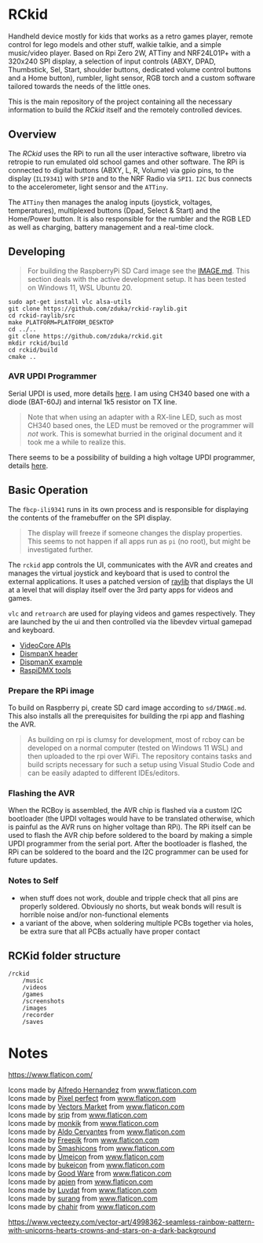 # RCkid

Handheld device mostly for kids that works as a retro games player, remote control for lego models and other stuff, walkie talkie, and a simple music/video player. Based on Rpi Zero 2W, ATTiny and NRF24L01P+ with a 320x240 SPI display, a selection of input controls (ABXY, DPAD, Thumbstick, Sel, Start, shoulder buttons, dedicated volume control buttons and a Home button), rumbler, light sensor, RGB torch and a custom software tailored towards the needs of the little ones. 

This is the main repository of the project containing all the necessary information to build the _RCkid_ itself and the remotely controlled devices.

## Overview

The _RCkid_ uses the RPi to run all the user interactive software, libretro via retropie to run emulated old school games and other software. The RPi is connected to digital buttons (ABXY, L, R, Volume) via gpio pins, to the display (`ILI9341`) with `SPI0` and to the NRF Radio via `SPI1`. `I2C` bus connects to the accelerometer, light sensor and the `ATTiny`. 

The `ATTiny` then manages the analog inputs (joystick, voltages, temperatures), multiplexed buttons (Dpad, Select & Start) and the Home/Power button. It is also responsible for the rumbler and the RGB LED as well as charging, battery management and a real-time clock. 

## Developing

> For building the RaspberryPi SD Card image see the [IMAGE.md](sd/IMAGE.md). This section deals with the active development setup. It has been tested on Windows 11, WSL Ubuntu 20. 

    sudo apt-get install vlc alsa-utils
    git clone https://github.com/zduka/rckid-raylib.git
    cd rckid-raylib/src
    make PLATFORM=PLATFORM_DESKTOP
    cd ../..
    git clone https://github.com/zduka/rckid.git
    mkdir rckid/build
    cd rckid/build
    cmake ..

### AVR UPDI Programmer

Serial UPDI is used, more details [here](https://github.com/SpenceKonde/AVR-Guidance/blob/master/UPDI/jtag2updi.md). I am using CH340 based one with a diode (BAT-60J) and internal 1k5 resistor on TX line. 

> Note that when using an adapter with a RX-line LED, such as most CH340 based ones, the LED must be removed or the programmer will *not* work. This is somewhat burried in the original document and it took me a while to realize this. 

There seems to be a possibility of building a high voltage UPDI programmer, details [here](http://www.technoblogy.com/show?48MP).

## Basic Operation

The `fbcp-ili9341` runs in its own process and is responsible for displaying the contents of the framebuffer on the SPI display.

> The display will freeze if someone changes the display properties. This seems to not happen if all apps run as `pi` (no root), but might be investigated further. 

The `rckid` app controls the UI, communicates with the AVR and creates and manages the virtual joystick and keyboard that is used to control the external applications. It uses a patched version of [raylib](https://github.com/zduka/rckid-raylib) that displays the UI at a level that will display itself over the 3rd party apps for videos and games. 

`vlc` and `retroarch` are used for playing videos and games respectively. They are launched by the ui and then controlled via the libevdev virtual gamepad and keyboard. 

- [VideoCore APIs](https://elinux.org/Raspberry_Pi_VideoCore_APIs)
- [DismpanX header](https://github.com/raspberrypi/userland/blob/master/interface/vmcs_host/vc_dispmanx.h)
- [DispmanX example](https://github.com/raspberrypi/firmware/blob/master/opt/vc/src/hello_pi/hello_dispmanx/dispmanx.c)
- [RaspiDMX tools](https://github.com/AndrewFromMelbourne/raspidmx/blob/master/common/imageLayer.c)


### Prepare the RPi image

To build on Raspberry pi, create SD card image according to `sd/IMAGE.md`. This also installs all the prerequisites for building the rpi app and flashing the AVR. 

> As building on rpi is clumsy for development, most of rcboy can be developed on a normal computer (tested on Windows 11 WSL) and then uploaded to the rpi over WiFi. The repository contains tasks and build scripts necessary for such a setup using Visual Studio Code and can be easily adapted to different IDEs/editors.

### Flashing the AVR

When the RCBoy is assembled, the AVR chip is flashed via a custom I2C bootloader (the UPDI voltages would have to be translated otherwise, which is painful as the AVR runs on higher voltage than RPi). The RPi itself can be used to flash the AVR chip before soldered to the board by making a simple UPDI programmer from the serial port. After the bootloader is flashed, the RPi can be soldered to the board and the I2C programmer can be used for future updates. 


### Notes to Self 

- when stuff does not work, double and tripple check that all pins are properly soldered. Obviously no shorts, but weak bonds will result is horrible noise and/or non-functional elements
- a variant of the above, when soldering multiple PCBs together via holes, be extra sure that all PCBs actually have proper contact


## RCKid folder structure

    /rckid
        /music
        /videos
        /games
        /screenshots
        /images
        /recorder
        /saves




# Notes


https://www.flaticon.com/



<div>Icons made by <a href="https://www.flaticon.com/authors/alfredo-hernandez" title="Alfredo Hernandez">Alfredo Hernandez</a> from <a href="https://www.flaticon.com/" title="Flaticon">www.flaticon.com</a></div>
<div>Icons made by <a href="https://www.flaticon.com/authors/pixel-perfect" title="Pixel perfect">Pixel perfect</a> from <a href="https://www.flaticon.com/" title="Flaticon">www.flaticon.com</a></div>
<div>Icons made by <a href="https://www.flaticon.com/authors/vectors-market" title="Vectors Market">Vectors Market</a> from <a href="https://www.flaticon.com/" title="Flaticon">www.flaticon.com</a></div>
<div>Icons made by <a href="https://www.flaticon.com/authors/srip" title="srip">srip</a> from <a href="https://www.flaticon.com/" title="Flaticon">www.flaticon.com</a></div>
<div>Icons made by <a href="https://www.flaticon.com/authors/monkik" title="monkik">monkik</a> from <a href="https://www.flaticon.com/" title="Flaticon">www.flaticon.com</a></div>
<div>Icons made by <a href="https://www.flaticon.com/authors/aldo-cervantes" title="Aldo Cervantes">Aldo Cervantes</a> from <a href="https://www.flaticon.com/" title="Flaticon">www.flaticon.com</a></div>
<div>Icons made by <a href="https://www.freepik.com" title="Freepik">Freepik</a> from <a href="https://www.flaticon.com/" title="Flaticon">www.flaticon.com</a></div>
<div>Icons made by <a href="https://www.flaticon.com/authors/smashicons" title="Smashicons">Smashicons</a> from <a href="https://www.flaticon.com/" title="Flaticon">www.flaticon.com</a></div>
<div>Icons made by <a href="https://www.flaticon.com/authors/umeicon" title="Umeicon">Umeicon</a> from <a href="https://www.flaticon.com/" title="Flaticon">www.flaticon.com</a></div>
<div>Icons made by <a href="https://www.flaticon.com/authors/bukeicon" title="bukeicon">bukeicon</a> from <a href="https://www.flaticon.com/" title="Flaticon">www.flaticon.com</a></div>
<div>Icons made by <a href="https://www.flaticon.com/authors/good-ware" title="Good Ware">Good Ware</a> from <a href="https://www.flaticon.com/" title="Flaticon">www.flaticon.com</a></div>
<div>Icons made by <a href="https://www.flaticon.com/authors/apien" title="apien">apien</a> from <a href="https://www.flaticon.com/" title="Flaticon">www.flaticon.com</a></div>
<div>Icons made by <a href="https://www.flaticon.com/authors/luvdat" title="Luvdat">Luvdat</a> from <a href="https://www.flaticon.com/" title="Flaticon">www.flaticon.com</a></div>
<div>Icons made by <a href="https://www.flaticon.com/authors/surang" title="surang">surang</a> from <a href="https://www.flaticon.com/" title="Flaticon">www.flaticon.com</a></div>
<div>Icons made by <a href="https://www.flaticon.com/authors/chahir" title="chahir">chahir</a> from <a href="https://www.flaticon.com/" title="Flaticon">www.flaticon.com</a></div>


https://www.vecteezy.com/vector-art/4998362-seamless-rainbow-pattern-with-unicorns-hearts-crowns-and-stars-on-a-dark-background